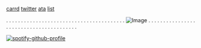 [carrd](https://santimental.carrd.co/)
[twitter](https://x.com/santimental54?s=21)
[ata](https://santi.atabook.org/)
[list](https://listography.com/velasco)


. . . . . . . . . . . . . . . . . . . . . . . . . . . . . . . . . . . . . . . .
![Image](https://github.com/user-attachments/assets/2a4f75c0-12fb-446e-a59a-991e8755fcb9)
. . . . . . . . . . . . . . . . . . . . . . . . . . . . . . . . . . . . . . . .


 [![spotify-github-profile](https://spotify-github-profile.kittinanx.com/api/view?uid=b0p37964wfd7nrcj4co2cu9uc&cover_image=true&theme=novatorem&show_offline=true&background_color=121212&interchange=true&bar_color=ffffff&bar_color_cover=true)](https://spotify-github-profile.kittinanx.com/api/view?uid=b0p37964wfd7nrcj4co2cu9uc&redirect=true)

